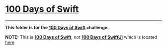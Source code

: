 # [100 Days of Swift](https://www.hackingwithswift.com/100)

---

**This folder is for the [100 Days of Swift](https://www.hackingwithswift.com/100) challenge.**

**NOTE:** This is **[100 Days of Swift](https://www.hackingwithswift.com/100)**, not **[100 Days of SwiftUI](https://www.hackingwithswift.com/100/swiftui)** which is located [here](/100DaysOfSwiftUI/)

